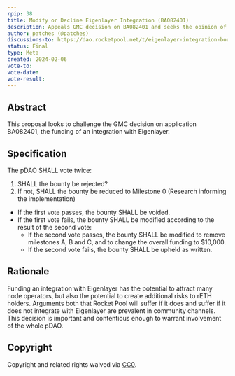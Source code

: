 ```yaml
---
rpip: 38
title: Modify or Decline Eigenlayer Integration (BA082401)
description: Appeals GMC decision on BA082401 and seeks the opinion of the pDAO
author: patches (@patches)
discussions-to: https://dao.rocketpool.net/t/eigenlayer-integration-bounty-challenge/2703
status: Final 
type: Meta
created: 2024-02-06
vote-to:
vote-date:
vote-result:
---
```



## Abstract
This proposal looks to challenge the GMC decision on application BA082401, the funding of an integration with Eigenlayer.

## Specification
The pDAO SHALL vote twice:

1. SHALL the bounty be rejected?
2. If not, SHALL the bounty be reduced to Milestone 0 (Research informing the implementation)

- If the first vote passes, the bounty SHALL be voided.
- If the first vote fails, the bounty SHALL be modified according to the result of the second vote:
  - If the second vote passes, the bounty SHALL be modified to remove milestones A, B and C, and to change the overall funding to $10,000.
  - If the second vote fails, the bounty SHALL be upheld as written.

## Rationale
Funding an integration with Eigenlayer has the potential to attract many node operators, but also the potential to create additional risks to rETH holders.
Arguments both that Rocket Pool will suffer if it does and suffer if it does not integrate with Eigenlayer are prevalent in community channels.
This decision is important and contentious enough to warrant involvement of the whole pDAO.

## Copyright
Copyright and related rights waived via [CC0](https://creativecommons.org/publicdomain/zero/1.0/).
